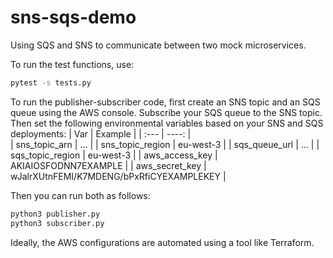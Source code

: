 # sns-sqs-demo
Using SQS and SNS to communicate between two mock microservices.

To run the test functions, use:
```bash
pytest -s tests.py
```

To run the publisher-subscriber code, first create an SNS topic and an SQS queue using the AWS console. Subscribe your SQS queue to the SNS topic. Then set the following environmental variables based on your SNS and SQS deployments:
| Var                | Example   |
| :---               |    ----:  |  
| sns_topic_arn      | ...       | 
| sns_topic_region   | eu-west-3 | 
| sqs_queue_url      | ...       | 
| sqs_topic_region   | eu-west-3 | 
| aws_access_key     | AKIAIOSFODNN7EXAMPLE       |
| aws_secret_key     | wJalrXUtnFEMI/K7MDENG/bPxRfiCYEXAMPLEKEY       |

Then you can run both as follows:
```bash
python3 publisher.py
python3 subscriber.py
```

Ideally, the AWS configurations are automated using a tool like Terraform.
